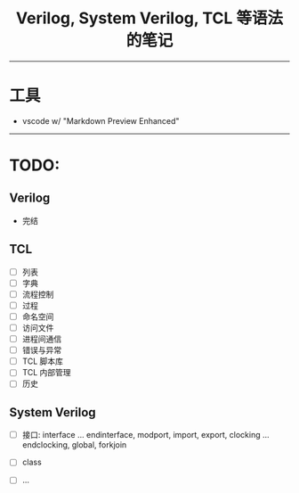 <h1 style="text-align: center">Verilog, System Verilog, TCL 等语法的笔记</h1>

--------------------------------
# 工具
- vscode w/ "Markdown Preview Enhanced"

--------------------------------
# TODO:

## Verilog
- 完结

## TCL
- [ ] 列表
- [ ] 字典
- [ ] 流程控制
- [ ] 过程
- [ ] 命名空间
- [ ] 访问文件
- [ ] 进程间通信
- [ ] 错误与异常
- [ ] TCL 脚本库
- [ ] TCL 内部管理
- [ ] 历史

## System Verilog
- [ ] 接口: interface ... endinterface, modport, import, export, clocking ... endclocking, global, forkjoin
- [ ] class
- [ ] ...

